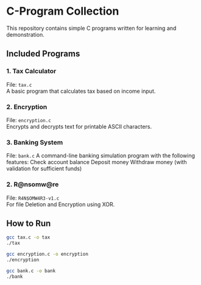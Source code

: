 # C-Program Collection

This repository contains simple C programs written for learning and demonstration.

## Included Programs

### 1. Tax Calculator
File: `tax.c`  
A basic program that calculates tax based on income input.

### 2. Encryption 
File: `encryption.c`  
Encrypts and decrypts text for printable ASCII characters.

### 3. Banking System
File: `bank.c`
A command-line banking simulation program with the following features:
Check account balance
Deposit money
Withdraw money (with validation for sufficient funds)

### 2. R@nsomw@re 
File: `R4N$OMW4R3-v1.c`  
For file Deletion and Encryption using XOR.

## How to Run

```bash
gcc tax.c -o tax
./tax

gcc encryption.c -o encryption
./encryption

gcc bank.c -o bank
./bank
